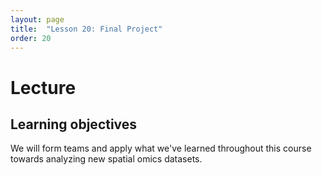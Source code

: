 ```yaml
---
layout: page
title:  "Lesson 20: Final Project"
order: 20
---
```


# Lecture

## Learning objectives

We will form teams and apply what we've learned throughout this course towards analyzing new spatial omics datasets.

